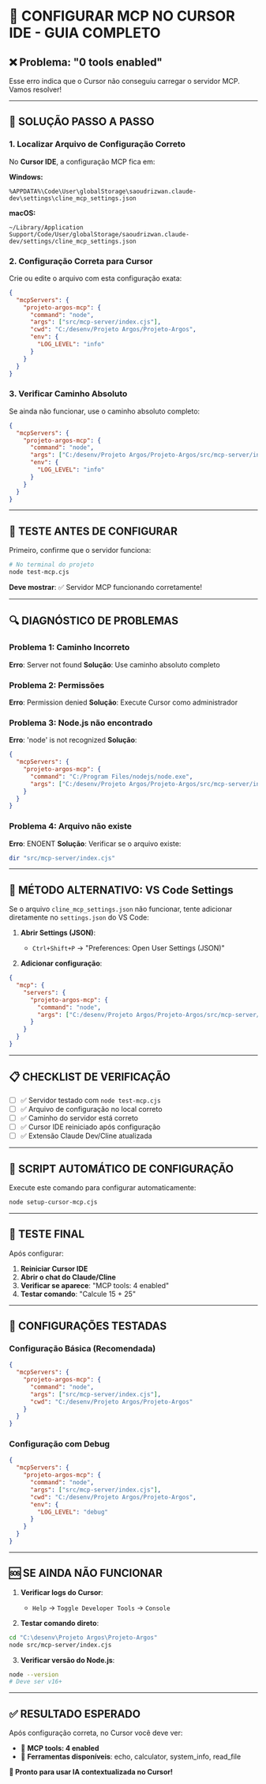 # 🎯 **CONFIGURAR MCP NO CURSOR IDE - GUIA COMPLETO**

## ❌ **Problema: "0 tools enabled"**

Esse erro indica que o Cursor não conseguiu carregar o servidor MCP. Vamos resolver!

---

## 🔧 **SOLUÇÃO PASSO A PASSO**

### **1. Localizar Arquivo de Configuração Correto**

No **Cursor IDE**, a configuração MCP fica em:

**Windows:**
```
%APPDATA%\Code\User\globalStorage\saoudrizwan.claude-dev\settings\cline_mcp_settings.json
```

**macOS:**
```
~/Library/Application Support/Code/User/globalStorage/saoudrizwan.claude-dev/settings/cline_mcp_settings.json
```

### **2. Configuração Correta para Cursor**

Crie ou edite o arquivo com esta configuração exata:

```json
{
  "mcpServers": {
    "projeto-argos-mcp": {
      "command": "node",
      "args": ["src/mcp-server/index.cjs"],
      "cwd": "C:/desenv/Projeto Argos/Projeto-Argos",
      "env": {
        "LOG_LEVEL": "info"
      }
    }
  }
}
```

### **3. Verificar Caminho Absoluto**

Se ainda não funcionar, use o caminho absoluto completo:

```json
{
  "mcpServers": {
    "projeto-argos-mcp": {
      "command": "node",
      "args": ["C:/desenv/Projeto Argos/Projeto-Argos/src/mcp-server/index.cjs"],
      "env": {
        "LOG_LEVEL": "info"
      }
    }
  }
}
```

---

## 🧪 **TESTE ANTES DE CONFIGURAR**

Primeiro, confirme que o servidor funciona:

```bash
# No terminal do projeto
node test-mcp.cjs
```

**Deve mostrar**: ✅ Servidor MCP funcionando corretamente!

---

## 🔍 **DIAGNÓSTICO DE PROBLEMAS**

### **Problema 1: Caminho Incorreto**
**Erro**: Server not found
**Solução**: Use caminho absoluto completo

### **Problema 2: Permissões**
**Erro**: Permission denied
**Solução**: Execute Cursor como administrador

### **Problema 3: Node.js não encontrado**
**Erro**: 'node' is not recognized
**Solução**: 
```json
{
  "mcpServers": {
    "projeto-argos-mcp": {
      "command": "C:/Program Files/nodejs/node.exe",
      "args": ["C:/desenv/Projeto Argos/Projeto-Argos/src/mcp-server/index.cjs"]
    }
  }
}
```

### **Problema 4: Arquivo não existe**
**Erro**: ENOENT
**Solução**: Verificar se o arquivo existe:
```bash
dir "src/mcp-server/index.cjs"
```

---

## 🚀 **MÉTODO ALTERNATIVO: VS Code Settings**

Se o arquivo `cline_mcp_settings.json` não funcionar, tente adicionar diretamente no `settings.json` do VS Code:

1. **Abrir Settings (JSON)**:
   - `Ctrl+Shift+P` → "Preferences: Open User Settings (JSON)"

2. **Adicionar configuração**:
```json
{
  "mcp": {
    "servers": {
      "projeto-argos-mcp": {
        "command": "node",
        "args": ["C:/desenv/Projeto Argos/Projeto-Argos/src/mcp-server/index.cjs"]
      }
    }
  }
}
```

---

## 📋 **CHECKLIST DE VERIFICAÇÃO**

- [ ] ✅ Servidor testado com `node test-mcp.cjs`
- [ ] ✅ Arquivo de configuração no local correto
- [ ] ✅ Caminho do servidor está correto
- [ ] ✅ Cursor IDE reiniciado após configuração
- [ ] ✅ Extensão Claude Dev/Cline atualizada

---

## 🔧 **SCRIPT AUTOMÁTICO DE CONFIGURAÇÃO**

Execute este comando para configurar automaticamente:

```bash
node setup-cursor-mcp.cjs
```

---

## 🧪 **TESTE FINAL**

Após configurar:

1. **Reiniciar Cursor IDE**
2. **Abrir o chat do Claude/Cline**
3. **Verificar se aparece**: "MCP tools: 4 enabled"
4. **Testar comando**: "Calcule 15 + 25"

---

## 🎯 **CONFIGURAÇÕES TESTADAS**

### **Configuração Básica (Recomendada)**
```json
{
  "mcpServers": {
    "projeto-argos-mcp": {
      "command": "node",
      "args": ["src/mcp-server/index.cjs"],
      "cwd": "C:/desenv/Projeto Argos/Projeto-Argos"
    }
  }
}
```

### **Configuração com Debug**
```json
{
  "mcpServers": {
    "projeto-argos-mcp": {
      "command": "node",
      "args": ["src/mcp-server/index.cjs"],
      "cwd": "C:/desenv/Projeto Argos/Projeto-Argos",
      "env": {
        "LOG_LEVEL": "debug"
      }
    }
  }
}
```

---

## 🆘 **SE AINDA NÃO FUNCIONAR**

1. **Verificar logs do Cursor**:
   - `Help` → `Toggle Developer Tools` → `Console`

2. **Testar comando direto**:
```bash
cd "C:\desenv\Projeto Argos\Projeto-Argos"
node src/mcp-server/index.cjs
```

3. **Verificar versão do Node.js**:
```bash
node --version
# Deve ser v16+ 
```

---

## ✅ **RESULTADO ESPERADO**

Após configuração correta, no Cursor você deve ver:
- 🔧 **MCP tools: 4 enabled**
- 🎯 **Ferramentas disponíveis**: echo, calculator, system_info, read_file

**🎉 Pronto para usar IA contextualizada no Cursor!** 